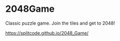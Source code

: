 # 2048Game

Сlassic puzzle game. Join the tiles and get to 2048!

https://splitcode.github.io/2048_Game/
